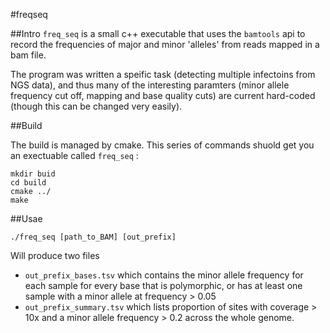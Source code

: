 #freqseq

##Intro
`freq_seq` is a small c++ executable that uses the `bamtools` api to record
the frequencies of major and minor 'alleles' from reads mapped in a bam file. 

The program was written a speific task (detecting multiple infectoins from NGS
data), and thus many of the interesting paramters (minor allele frequency cut
off, mapping and base quality cuts) are current hard-coded (though this can be
changed very easily). 

##Build

The build is managed by cmake. This series of commands shuold get you an
exectuable called `freq_seq` :

```
mkdir buid
cd build
cmake ../
make
```

##Usae 

```
./freq_seq [path_to_BAM] [out_prefix]
```

Will produce two files
* `out_prefix_bases.tsv` which contains the minor allele frequency for each
   sample for every base that is polymorphic, or has at least one sample with a
   minor allele at frequency > 0.05
* `out_prefix_summary.tsv` which lists proportion of sites with coverage > 10x
   and a minor allele frequency > 0.2 across the whole genome.


